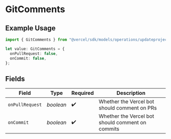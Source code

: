 # GitComments

## Example Usage

```typescript
import { GitComments } from "@vercel/sdk/models/operations/updateprojectdatacache.js";

let value: GitComments = {
  onPullRequest: false,
  onCommit: false,
};
```

## Fields

| Field                                            | Type                                             | Required                                         | Description                                      |
| ------------------------------------------------ | ------------------------------------------------ | ------------------------------------------------ | ------------------------------------------------ |
| `onPullRequest`                                  | *boolean*                                        | :heavy_check_mark:                               | Whether the Vercel bot should comment on PRs     |
| `onCommit`                                       | *boolean*                                        | :heavy_check_mark:                               | Whether the Vercel bot should comment on commits |